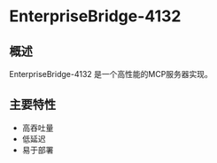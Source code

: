 # EnterpriseBridge-4132

## 概述

EnterpriseBridge-4132 是一个高性能的MCP服务器实现。

## 主要特性

- 高吞吐量
- 低延迟
- 易于部署
